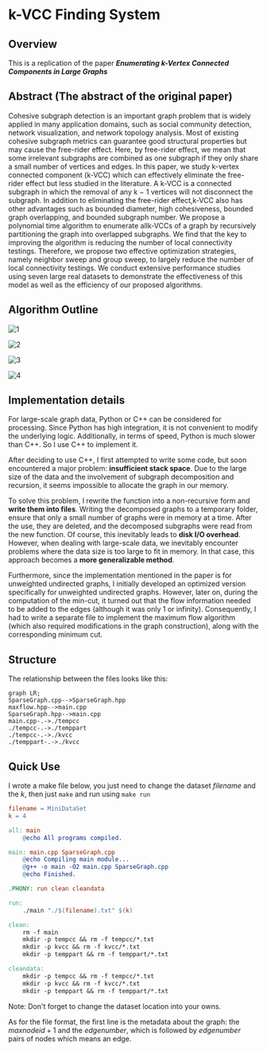 # k-VCC Finding System

## Overview

This is a replication of the paper ***Enumerating k-Vertex Connected Components in Large Graphs***

## Abstract (The abstract of the original paper)

Cohesive subgraph detection is an important graph problem that is widely applied in many application domains, such as social community detection, network visualization, and network topology analysis. Most of existing cohesive subgraph metrics can guarantee good structural properties but may cause the free-rider effect. Here, by free-rider effect, we mean that some irrelevant subgraphs are combined as one subgraph if they only share a small number of vertices and edges. In this paper, we study k-vertex connected component (k-VCC) which can effectively eliminate the free-rider effect but less studied in the literature. A k-VCC is a connected subgraph in which the removal of any k − 1 vertices will not disconnect the subgraph. In addition to eliminating the free-rider effect,k-VCC also has other advantages such as bounded diameter, high cohesiveness, bounded graph overlapping, and bounded subgraph number. We propose a polynomial time algorithm to enumerate allk-VCCs of a graph by recursively partitioning the graph into overlapped subgraphs. We find that the key to improving the algorithm is reducing the number of local connectivity testings. Therefore, we propose two effective optimization strategies, namely neighbor sweep and group sweep, to largely reduce the number of local connectivity testings. We conduct extensive performance studies using seven large real datasets to demonstrate the effectiveness of this model as well as the efficiency of our proposed algorithms.

## Algorithm Outline

![1](\img\1.jpg)

![2](\img\2.jpg)

![3](\img\3.jpg)

![4](\img\4.jpg)

## Implementation details

For large-scale graph data, Python or C++ can be considered for processing. Since Python has high integration, it is not convenient to modify the underlying logic. Additionally, in terms of speed, Python is much slower than C++. So I use C++ to implement it.

After deciding to use C++, I first attempted to write some code, but soon encountered a major problem: **insufficient stack space**. Due to the large size of the data and the involvement of subgraph decomposition and recursion, it seems impossible to allocate the graph in our memory.

To solve this problem, I rewrite the function into a non-recursive form and **write them into files**. Writing the decomposed graphs to a temporary folder, ensure that only a small number of graphs were in memory at a time. After the use, they are deleted, and the decomposed subgraphs were read from the new function. Of course, this inevitably leads to **disk I/O overhead**. However, when dealing with large-scale data, we inevitably encounter problems where the data size is too large to fit in memory. In that case, this approach becomes a **more generalizable method**.

Furthermore, since the implementation mentioned in the paper is for unweighted undirected graphs, I initially developed an optimized version specifically for unweighted undirected graphs. However, later on, during the computation of the min-cut, it turned out that the flow information needed to be added to the edges (although it was only 1 or infinity). Consequently, I had to write a separate file to implement the maximum flow algorithm (which also required modifications in the graph construction), along with the corresponding minimum cut.

## Structure

The relationship between the files looks like this:

```mermaid
graph LR;
SparseGraph.cpp-->SparseGraph.hpp
maxflow.hpp-->main.cpp
SparseGraph.hpp-->main.cpp
main.cpp-.->./tempcc
./tempcc-.->./temppart
./tempcc-.->./kvcc
./temppart-.->./kvcc
```

## Quick Use

I wrote a make file below, you just need to change the dataset $filename$ and the $k$, then just `make` and run using `make run`

```makefile
filename = MiniDataSet
k = 4

all: main
	@echo All programs compiled.

main: main.cpp SparseGraph.cpp
	@echo Compiling main module...
	@g++ -o main -O2 main.cpp SparseGraph.cpp
	@echo Finished.

.PHONY: run clean cleandata

run:
	./main "./$(filename).txt" $(k)

clean:
	rm -f main
	mkdir -p tempcc && rm -f tempcc/*.txt
	mkdir -p kvcc && rm -f kvcc/*.txt
	mkdir -p temppart && rm -f temppart/*.txt

cleandata:
	mkdir -p tempcc && rm -f tempcc/*.txt
	mkdir -p kvcc && rm -f kvcc/*.txt
	mkdir -p temppart && rm -f temppart/*.txt

```

Note: Don't forget to change the dataset location into your owns.

As for the file format, the first line is the metadata about the graph: the $maxnodeid+1$ and the $edgenumber$, which is followed by $edgenumber$ pairs of nodes which means an edge.

